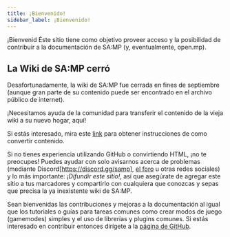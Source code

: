 ```yaml
---
title: ¡Bienvenido!
sidebar_label: ¡Bienvenido!
---
```


¡Bienvenid
Éste sitio tiene como objetivo proveer acceso y la posibilidad de contribuir a la documentación de SA:MP (y, eventualmente, open.mp).

## La Wiki de SA:MP cerró

Desafortunadamente, la wiki de SA:MP fue cerrada en fines de septiembre (aunque gran parte de su contenido puede ser encontrado en el archivo público de internet).

¡Necesitamos ayuda de la comunidad para transferir el contenido de la vieja wiki a su nuevo hogar, aquí!

Si estás interesado, mira este [link](/docs/meta/Contributing) para obtener instrucciones de como convertir contenido.

Si no tienes experiencia utilizando GitHub o convirtiendo HTML, ¡no te preocupes! Puedes ayudar con solo avisarnos acerca de problemas (mediante Discord[https://discord.gg/samp], [el foro](https://forum.open.mp) u otras redes sociales) y lo más importante: _¡Difundir este sitio!_, así que asegúrate de agregar este sitio a tus marcadores y compartirlo con cualquiera que conozcas y sepas que precisa la ya inexistente wiki de SA:MP.

Sean bienvenidas las contribuciones y mejoras a la documentación al igual que los tutoriales o guías para tareas comunes como crear modos de juego (gamemodes) simples y el uso de librerías y plugins comunes. Si estás interesado en contribuir entonces dirígete a la [página de GitHub](https://github.com/openmultiplayer/web).
